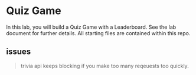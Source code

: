 # Quiz Game

In this lab, you will build a Quiz Game with a Leaderboard.
See the lab document for further details. All starting files are contained within this repo.

## issues

> trivia api keeps blocking if you make too many reqeuests too quickly.
